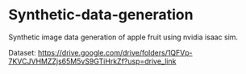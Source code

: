 # Synthetic-data-generation
Synthetic image data generation of apple fruit  using nvidia isaac sim.


Dataset:  https://drive.google.com/drive/folders/1QFVp-7KVCJVHMZZjs65M5vS9GTiHrkZf?usp=drive_link
